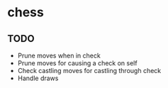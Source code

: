 # chess

## TODO

- Prune moves when in check
- Prune moves for causing a check on self
- Check castling moves for castling through check
- Handle draws
